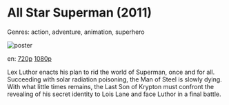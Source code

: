 # All Star Superman (2011)

Genres: action, adventure, animation, superhero

![poster](http://image.tmdb.org/t/p/w500/yVPzeI4OsJtJ5g17NM3ZBYdEVRW.jpg)

en:
  [720p](magnet:?xt=urn:btih:EABFC80ED1DAAB8822A8B6EE6DDA33DDBEFCBCF7&tr=udp://glotorrents.pw:6969/announce&tr=udp://tracker.opentrackr.org:1337/announce&tr=udp://torrent.gresille.org:80/announce&tr=udp://tracker.openbittorrent.com:80&tr=udp://tracker.coppersurfer.tk:6969&tr=udp://tracker.leechers-paradise.org:6969&tr=udp://p4p.arenabg.ch:1337&tr=udp://tracker.internetwarriors.net:1337)
  [1080p](magnet:?xt=urn:btih:77EAC9F5F2F6A737FA092CB383D02293C5FA69D2&tr=udp://glotorrents.pw:6969/announce&tr=udp://tracker.opentrackr.org:1337/announce&tr=udp://torrent.gresille.org:80/announce&tr=udp://tracker.openbittorrent.com:80&tr=udp://tracker.coppersurfer.tk:6969&tr=udp://tracker.leechers-paradise.org:6969&tr=udp://p4p.arenabg.ch:1337&tr=udp://tracker.internetwarriors.net:1337)
  


Lex Luthor enacts his plan to rid the world of Superman, once and for all. Succeeding with solar radiation poisoning, the Man of Steel is slowly dying. With what little times remains, the Last Son of Krypton must confront the revealing of his secret identity to Lois Lane and face Luthor in a final battle.